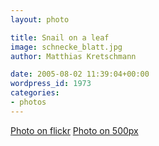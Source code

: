 ```yaml
---
layout: photo

title: Snail on a leaf
image: schnecke_blatt.jpg
author: Matthias Kretschmann

date: 2005-08-02 11:39:04+00:00
wordpress_id: 1973
categories:
- photos
---
```


[Photo on flickr](http://www.flickr.com/photos/krema/6965150181/in/photostream/) [Photo on 500px](http://500px.com/photo/5629909)
